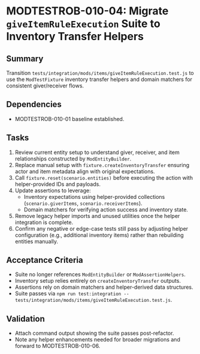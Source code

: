 # MODTESTROB-010-04: Migrate `giveItemRuleExecution` Suite to Inventory Transfer Helpers

## Summary
Transition `tests/integration/mods/items/giveItemRuleExecution.test.js` to use the `ModTestFixture` inventory transfer helpers and domain matchers for consistent giver/receiver flows.

## Dependencies
- MODTESTROB-010-01 baseline established.

## Tasks
1. Review current entity setup to understand giver, receiver, and item relationships constructed by `ModEntityBuilder`.
2. Replace manual setup with `fixture.createInventoryTransfer` ensuring actor and item metadata align with original expectations.
3. Call `fixture.reset(scenario.entities)` before executing the action with helper-provided IDs and payloads.
4. Update assertions to leverage:
   - Inventory expectations using helper-provided collections (`scenario.giverItems`, `scenario.receiverItems`).
   - Domain matchers for verifying action success and inventory state.
5. Remove legacy helper imports and unused utilities once the helper integration is complete.
6. Confirm any negative or edge-case tests still pass by adjusting helper configuration (e.g., additional inventory items) rather than rebuilding entities manually.

## Acceptance Criteria
- Suite no longer references `ModEntityBuilder` or `ModAssertionHelpers`.
- Inventory setup relies entirely on `createInventoryTransfer` outputs.
- Assertions rely on domain matchers and helper-derived data structures.
- Suite passes via `npm run test:integration -- tests/integration/mods/items/giveItemRuleExecution.test.js`.

## Validation
- Attach command output showing the suite passes post-refactor.
- Note any helper enhancements needed for broader migrations and forward to MODTESTROB-010-06.
